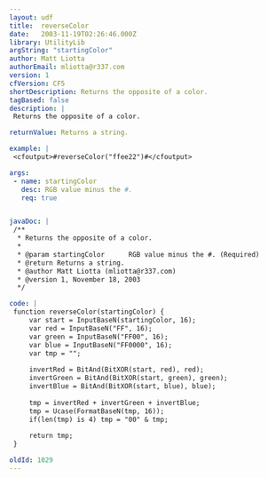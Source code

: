 ```yaml
---
layout: udf
title:  reverseColor
date:   2003-11-19T02:26:46.000Z
library: UtilityLib
argString: "startingColor"
author: Matt Liotta
authorEmail: mliotta@r337.com
version: 1
cfVersion: CF5
shortDescription: Returns the opposite of a color.
tagBased: false
description: |
 Returns the opposite of a color.

returnValue: Returns a string.

example: |
 <cfoutput>#reverseColor("ffee22")#</cfoutput>

args:
 - name: startingColor
   desc: RGB value minus the #.
   req: true


javaDoc: |
 /**
  * Returns the opposite of a color.
  * 
  * @param startingColor      RGB value minus the #. (Required)
  * @return Returns a string. 
  * @author Matt Liotta (mliotta@r337.com) 
  * @version 1, November 18, 2003 
  */

code: |
 function reverseColor(startingColor) {
     var start = InputBaseN(startingColor, 16);
     var red = InputBaseN("FF", 16);
     var green = InputBaseN("FF00", 16);
     var blue = InputBaseN("FF0000", 16);
     var tmp = "";
 
     invertRed = BitAnd(BitXOR(start, red), red);
     invertGreen = BitAnd(BitXOR(start, green), green);
     invertBlue = BitAnd(BitXOR(start, blue), blue);
 
     tmp = invertRed + invertGreen + invertBlue;
     tmp = Ucase(FormatBaseN(tmp, 16));
     if(len(tmp) is 4) tmp = "00" & tmp;
 
     return tmp;
 }

oldId: 1029
---
```


